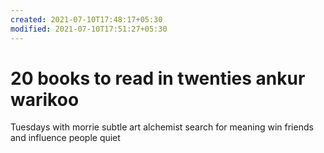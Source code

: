 ```yaml
---
created: 2021-07-10T17:48:17+05:30
modified: 2021-07-10T17:51:27+05:30
---
```


# 20 books to read in twenties ankur warikoo

Tuesdays with morrie
subtle art
alchemist
search for meaning
win friends and influence people
quiet
